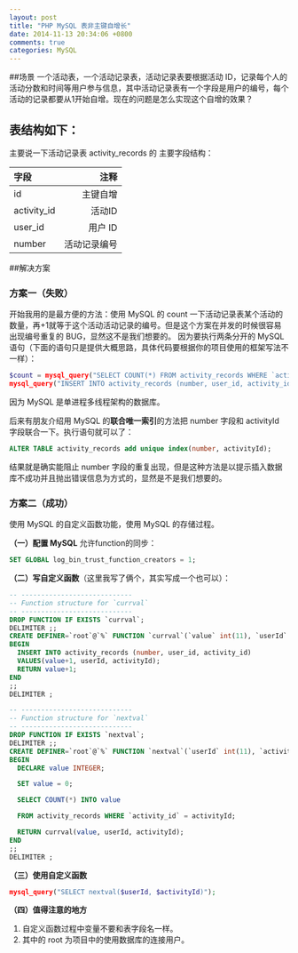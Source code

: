 ```yaml
---
layout: post
title: "PHP MySQL 表非主键自增长"
date: 2014-11-13 20:34:06 +0800
comments: true
categories: MySQL
---
```

##场景
一个活动表，一个活动记录表，活动记录表要根据活动 ID，记录每个人的活动分数和时间等用户参与信息，其中活动记录表有一个字段是用户的编号，每个活动的记录都要从1开始自增。现在的问题是怎么实现这个自增的效果？


## 表结构如下：
主要说一下活动记录表 activity_records 的 主要字段结构：

| 字段               | 注释
| :-----------------|-------------:
| id                |  主键自增
| activity_id       | 活动ID
| user_id           | 用户 ID
| number            |活动记录编号


##解决方案
<!--more-->

### 方案一（失败）
开始我用的是最方便的方法：使用 MySQL 的 count 一下活动记录表某个活动的数量，再+1就等于这个活动活动记录的编号。但是这个方案在并发的时候很容易出现编号重复的 BUG，显然这不是我们想要的。
因为要执行两条分开的 MySQL 语句（下面的语句只是提供大概思路，具体代码要根据你的项目使用的框架写法不一样）：

```php
$count = mysql_query("SELECT COUNT(*) FROM activity_records WHERE `activity_id` = activityId");
mysql_query("INSERT INTO activity_records (number, user_id, activity_id) VALUES ($count+1, userId, activityId)");
```

因为 MySQL 是单进程多线程架构的数据库。

后来有朋友介绍用 MySQL 的**联合唯一索引**的方法把 number 字段和 activityId 字段联合一下。执行语句就可以了：

```sql
ALTER TABLE activity_records add unique index(number, activityId);
```

结果就是确实能阻止 number 字段的重复出现，但是这种方法是以提示插入数据库不成功并且抛出错误信息为方式的，显然是不是我们想要的。

### 方案二（成功）
使用 MySQL 的自定义函数功能，使用 MySQL 的存储过程。

**（一）配置 MySQL** 允许function的同步：

```sql
SET GLOBAL log_bin_trust_function_creators = 1;
```

**（二）写自定义函数**（这里我写了俩个，其实写成一个也可以）：

```sql
-- ----------------------------
-- Function structure for `currval`
-- ----------------------------
DROP FUNCTION IF EXISTS `currval`;
DELIMITER ;;
CREATE DEFINER=`root`@`%` FUNCTION `currval`(`value` int(11), `userId` int(11), `activityId` int(11)) RETURNS int(11)
BEGIN
  INSERT INTO activity_records (number, user_id, activity_id)
  VALUES(value+1, userId, activityId);
  RETURN value+1;
END
;;
DELIMITER ;

-- ----------------------------
-- Function structure for `nextval`
-- ----------------------------
DROP FUNCTION IF EXISTS `nextval`;
DELIMITER ;;
CREATE DEFINER=`root`@`%` FUNCTION `nextval`(`userId` int(11), `activityId` int(11)) RETURNS int(11)
BEGIN
  DECLARE value INTEGER;

  SET value = 0;

  SELECT COUNT(*) INTO value

  FROM activity_records WHERE `activity_id` = activityId;

  RETURN currval(value, userId, activityId);
END
;;
DELIMITER ;
```

**（三）使用自定义函数**

```php
mysql_query("SELECT nextval($userId, $activityId)");
```


**（四）值得注意的地方**

1. 自定义函数过程中变量不要和表字段名一样。
2. 其中的 root 为项目中的使用数据库的连接用户。